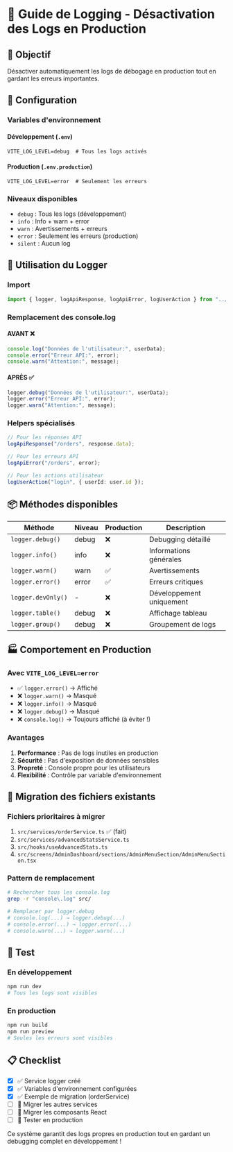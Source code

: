 # 📝 Guide de Logging - Désactivation des Logs en Production

## 🎯 Objectif
Désactiver automatiquement les logs de débogage en production tout en gardant les erreurs importantes.

## 🚀 Configuration

### Variables d'environnement

#### Développement (`.env`)
```env
VITE_LOG_LEVEL=debug  # Tous les logs activés
```

#### Production (`.env.production`)
```env
VITE_LOG_LEVEL=error  # Seulement les erreurs
```

### Niveaux disponibles
- `debug` : Tous les logs (développement)
- `info` : Info + warn + error
- `warn` : Avertissements + erreurs
- `error` : Seulement les erreurs (production)
- `silent` : Aucun log

## 🔧 Utilisation du Logger

### Import
```typescript
import { logger, logApiResponse, logApiError, logUserAction } from "../utils/logger";
```

### Remplacement des console.log

#### AVANT ❌
```typescript
console.log("Données de l'utilisateur:", userData);
console.error("Erreur API:", error);
console.warn("Attention:", message);
```

#### APRÈS ✅
```typescript
logger.debug("Données de l'utilisateur:", userData);
logger.error("Erreur API:", error);
logger.warn("Attention:", message);
```

### Helpers spécialisés
```typescript
// Pour les réponses API
logApiResponse("/orders", response.data);

// Pour les erreurs API
logApiError("/orders", error);

// Pour les actions utilisateur
logUserAction("login", { userId: user.id });
```

## 📦 Méthodes disponibles

| Méthode | Niveau | Production | Description |
|---------|--------|------------|-------------|
| `logger.debug()` | debug | ❌ | Debugging détaillé |
| `logger.info()` | info | ❌ | Informations générales |
| `logger.warn()` | warn | ✅ | Avertissements |
| `logger.error()` | error | ✅ | Erreurs critiques |
| `logger.devOnly()` | - | ❌ | Développement uniquement |
| `logger.table()` | debug | ❌ | Affichage tableau |
| `logger.group()` | debug | ❌ | Groupement de logs |

## 🏭 Comportement en Production

### Avec `VITE_LOG_LEVEL=error`
- ✅ `logger.error()` → Affiché
- ❌ `logger.warn()` → Masqué
- ❌ `logger.info()` → Masqué
- ❌ `logger.debug()` → Masqué
- ❌ `console.log()` → Toujours affiché (à éviter !)

### Avantages
1. **Performance** : Pas de logs inutiles en production
2. **Sécurité** : Pas d'exposition de données sensibles
3. **Propreté** : Console propre pour les utilisateurs
4. **Flexibilité** : Contrôle par variable d'environnement

## 🔄 Migration des fichiers existants

### Fichiers prioritaires à migrer
1. `src/services/orderService.ts` ✅ (fait)
2. `src/services/advancedStatsService.ts`
3. `src/hooks/useAdvancedStats.ts`
4. `src/screens/AdminDashboard/sections/AdminMenuSection/AdminMenuSection.tsx`

### Pattern de remplacement
```bash
# Rechercher tous les console.log
grep -r "console\.log" src/

# Remplacer par logger.debug
# console.log(...) → logger.debug(...)
# console.error(...) → logger.error(...)
# console.warn(...) → logger.warn(...)
```

## 🧪 Test

### En développement
```bash
npm run dev
# Tous les logs sont visibles
```

### En production
```bash
npm run build
npm run preview
# Seules les erreurs sont visibles
```

## 📋 Checklist

- [x] ✅ Service logger créé
- [x] ✅ Variables d'environnement configurées
- [x] ✅ Exemple de migration (orderService)
- [ ] 🔄 Migrer les autres services
- [ ] 🔄 Migrer les composants React
- [ ] 🔄 Tester en production

Ce système garantit des logs propres en production tout en gardant un debugging complet en développement !
